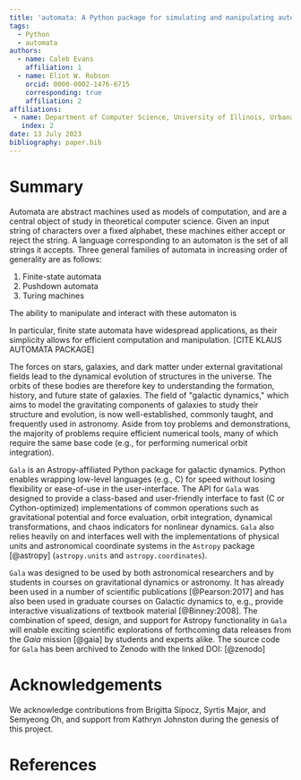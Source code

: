 ```yaml
---
title: 'automata: A Python package for simulating and manipulating automata'
tags:
  - Python
  - automata
authors:
  - name: Caleb Evans
    affiliation: 1
  - name: Eliot W. Robson
    orcid: 0000-0002-1476-6715
    corresponding: true
    affiliation: 2
affiliations:
 - name: Department of Computer Science, University of Illinois, Urbana, IL, USA
   index: 2
date: 13 July 2023
bibliography: paper.bib
---
```


# Summary

Automata are abstract machines used as models of computation, and are a central object of study in theoretical computer science. Given an input string of characters over a fixed alphabet, these machines either accept or reject the string. A language corresponding to an automaton is
the set of all strings it accepts. Three general families of automata in increasing order of generality are as follows:

1. Finite-state automata
2. Pushdown automata
3. Turing machines

The ability to manipulate and interact with these automaton is 

In particular, finite state automata have widespread applications, as their simplicity allows for efficient computation and manipulation. [CITE KLAUS AUTOMATA PACKAGE]

The forces on stars, galaxies, and dark matter under external gravitational
fields lead to the dynamical evolution of structures in the universe. The orbits
of these bodies are therefore key to understanding the formation, history, and
future state of galaxies. The field of "galactic dynamics," which aims to model
the gravitating components of galaxies to study their structure and evolution,
is now well-established, commonly taught, and frequently used in astronomy.
Aside from toy problems and demonstrations, the majority of problems require
efficient numerical tools, many of which require the same base code (e.g., for
performing numerical orbit integration).

``Gala`` is an Astropy-affiliated Python package for galactic dynamics. Python
enables wrapping low-level languages (e.g., C) for speed without losing
flexibility or ease-of-use in the user-interface. The API for ``Gala`` was
designed to provide a class-based and user-friendly interface to fast (C or
Cython-optimized) implementations of common operations such as gravitational
potential and force evaluation, orbit integration, dynamical transformations,
and chaos indicators for nonlinear dynamics. ``Gala`` also relies heavily on and
interfaces well with the implementations of physical units and astronomical
coordinate systems in the ``Astropy`` package [@astropy] (``astropy.units`` and
``astropy.coordinates``).

``Gala`` was designed to be used by both astronomical researchers and by
students in courses on gravitational dynamics or astronomy. It has already been
used in a number of scientific publications [@Pearson:2017] and has also been
used in graduate courses on Galactic dynamics to, e.g., provide interactive
visualizations of textbook material [@Binney:2008]. The combination of speed,
design, and support for Astropy functionality in ``Gala`` will enable exciting
scientific explorations of forthcoming data releases from the *Gaia* mission
[@gaia] by students and experts alike. The source code for ``Gala`` has been
archived to Zenodo with the linked DOI: [@zenodo]

# Acknowledgements

We acknowledge contributions from Brigitta Sipocz, Syrtis Major, and Semyeong
Oh, and support from Kathryn Johnston during the genesis of this project.

# References